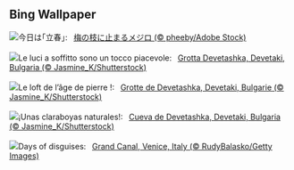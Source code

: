 ## Bing Wallpaper
![](https://www.bing.com/th?id=OHR.Risshun2024_JA-JP0473025978_UHD.jpg&w=1000)今日は｢立春｣:&nbsp;&ensp;[梅の枝に止まるメジロ  (© pheeby/Adobe Stock)](https://www.bing.com/th?id=OHR.Risshun2024_JA-JP0473025978_UHD.jpg)
<br><br/>
![](https://www.bing.com/th?id=OHR.DevetashkaCave_IT-IT5414731780_UHD.jpg&w=1000)Le luci a soffitto sono un tocco piacevole:&nbsp;&ensp;[Grotta Devetashka, Devetaki, Bulgaria (© Jasmine_K/Shutterstock)](https://www.bing.com/th?id=OHR.DevetashkaCave_IT-IT5414731780_UHD.jpg)
<br><br/>
![](https://www.bing.com/th?id=OHR.DevetashkaCave_FR-FR4993374932_UHD.jpg&w=1000)Le loft de l’âge de pierre !:&nbsp;&ensp;[Grotte de Devetashka, Devetaki, Bulgarie (© Jasmine_K/Shutterstock)](https://www.bing.com/th?id=OHR.DevetashkaCave_FR-FR4993374932_UHD.jpg)
<br><br/>
![](https://www.bing.com/th?id=OHR.DevetashkaCave_ES-ES7825741448_UHD.jpg&w=1000)¡Unas claraboyas naturales!:&nbsp;&ensp;[Cueva de Devetashka, Devetaki, Bulgaria (© Jasmine_K/Shutterstock)](https://www.bing.com/th?id=OHR.DevetashkaCave_ES-ES7825741448_UHD.jpg)
<br><br/>
![](https://www.bing.com/th?id=OHR.VeniceCarnival_EN-GB9928247347_UHD.jpg&w=1000)Days of disguises:&nbsp;&ensp;[Grand Canal, Venice, Italy (© RudyBalasko/Getty Images)](https://www.bing.com/th?id=OHR.VeniceCarnival_EN-GB9928247347_UHD.jpg)
<br><br/>
